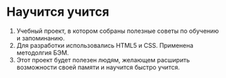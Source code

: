 # __Научится учится__
1. Учебный проект, в котором собраны полезные советы по обучению и запоминанию.
2. Для разработки использовались HTML5 и CSS. Применена методолгия БЭМ.
3. Этот проект будет полезен людям, желающем расширить возможности своей памяти и научится быстро учится.
